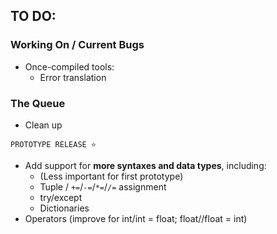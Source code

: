 ## TO DO:
### Working On / Current Bugs
* Once-compiled tools:
  * Error translation
### The Queue
* Clean up

`PROTOTYPE RELEASE ⭐`

* Add support for **more syntaxes and data types**, including:
  * (Less important for first prototype)
  * Tuple / `+=`/`-=`/`*=`/`/=` assignment
  * try/except
  * Dictionaries
* Operators (improve for int/int = float; float//float = int)